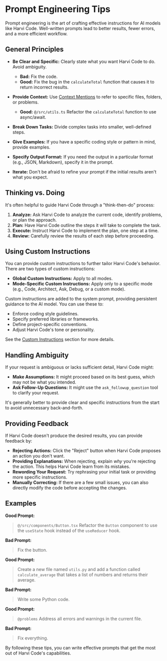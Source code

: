# Prompt Engineering Tips

Prompt engineering is the art of crafting effective instructions for AI models like Harvi Code. Well-written prompts lead to better results, fewer errors, and a more efficient workflow.

## General Principles

- **Be Clear and Specific:** Clearly state what you want Harvi Code to do. Avoid ambiguity.

    - **Bad:** Fix the code.
    - **Good:** Fix the bug in the `calculateTotal` function that causes it to return incorrect results.

- **Provide Context:** Use [Context Mentions](/basic-usage/context-mentions) to refer to specific files, folders, or problems.

    - **Good:** `@/src/utils.ts` Refactor the `calculateTotal` function to use async/await.

- **Break Down Tasks:** Divide complex tasks into smaller, well-defined steps.

- **Give Examples:** If you have a specific coding style or pattern in mind, provide examples.

- **Specify Output Format:** If you need the output in a particular format (e.g., JSON, Markdown), specify it in the prompt.

- **Iterate:** Don't be afraid to refine your prompt if the initial results aren't what you expect.

## Thinking vs. Doing

It's often helpful to guide Harvi Code through a "think-then-do" process:

1.  **Analyze:** Ask Harvi Code to analyze the current code, identify problems, or plan the approach.
2.  **Plan:** Have Harvi Code outline the steps it will take to complete the task.
3.  **Execute:** Instruct Harvi Code to implement the plan, one step at a time.
4.  **Review:** Carefully review the results of each step before proceeding.

## Using Custom Instructions

You can provide custom instructions to further tailor Harvi Code's behavior. There are two types of custom instructions:

- **Global Custom Instructions:** Apply to all modes.
- **Mode-Specific Custom Instructions:** Apply only to a specific mode (e.g., Code, Architect, Ask, Debug, or a custom mode).

Custom instructions are added to the system prompt, providing persistent guidance to the AI model. You can use these to:

- Enforce coding style guidelines.
- Specify preferred libraries or frameworks.
- Define project-specific conventions.
- Adjust Harvi Code's tone or personality.

See the [Custom Instructions](/advanced-usage/custom-instructions) section for more details.

## Handling Ambiguity

If your request is ambiguous or lacks sufficient detail, Harvi Code might:

- **Make Assumptions:** It might proceed based on its best guess, which may not be what you intended.
- **Ask Follow-Up Questions:** It might use the `ask_followup_question` tool to clarify your request.

It's generally better to provide clear and specific instructions from the start to avoid unnecessary back-and-forth.

## Providing Feedback

If Harvi Code doesn't produce the desired results, you can provide feedback by:

- **Rejecting Actions:** Click the "Reject" button when Harvi Code proposes an action you don't want.
- **Providing Explanations:** When rejecting, explain _why_ you're rejecting the action. This helps Harvi Code learn from its mistakes.
- **Rewording Your Request:** Try rephrasing your initial task or providing more specific instructions.
- **Manually Correcting:** If there are a few small issues, you can also directly modify the code before accepting the changes.

## Examples

**Good Prompt:**

> `@/src/components/Button.tsx` Refactor the `Button` component to use the `useState` hook instead of the `useReducer` hook.

**Bad Prompt:**

> Fix the button.

**Good Prompt:**

> Create a new file named `utils.py` and add a function called `calculate_average` that takes a list of numbers and returns their average.

**Bad Prompt:**

> Write some Python code.

**Good Prompt:**

> `@problems` Address all errors and warnings in the current file.

**Bad Prompt:**

> Fix everything.

By following these tips, you can write effective prompts that get the most out of Harvi Code's capabilities.
